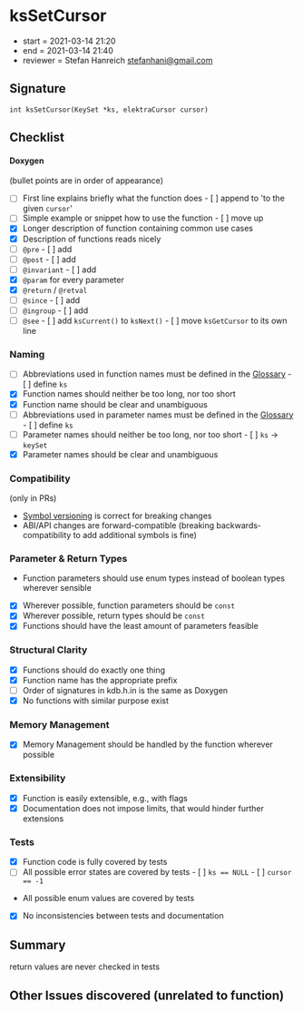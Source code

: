 # ksSetCursor

- start = 2021-03-14 21:20
- end = 2021-03-14 21:40
- reviewer = Stefan Hanreich <stefanhani@gmail.com>

## Signature

`int ksSetCursor(KeySet *ks, elektraCursor cursor)`

## Checklist

#### Doxygen

(bullet points are in order of appearance)

- [ ] First line explains briefly what the function does
      - [ ] append to 'to the given `cursor`'
- [ ] Simple example or snippet how to use the function
      - [ ] move up
- [x] Longer description of function containing common use cases
- [x] Description of functions reads nicely
- [ ] `@pre`
      - [ ] add
- [ ] `@post`
      - [ ] add
- [ ] `@invariant`
      - [ ] add
- [x] `@param` for every parameter
- [x] `@return` / `@retval`
- [ ] `@since`
      - [ ] add
- [ ] `@ingroup`
      - [ ] add
- [ ] `@see`
      - [ ] add `ksCurrent()` to `ksNext()`
      - [ ] move `ksGetCursor` to its own line

### Naming

- [ ] Abbreviations used in function names must be defined in the
      [Glossary](/doc/help/elektra-glossary.md)
      - [ ] define `ks`
- [x] Function names should neither be too long, nor too short
- [x] Function name should be clear and unambiguous
- [ ] Abbreviations used in parameter names must be defined in the
      [Glossary](/doc/help/elektra-glossary.md)
      - [ ] define `ks`
- [ ] Parameter names should neither be too long, nor too short
      - [ ] `ks` -> `keySet`
- [x] Parameter names should be clear and unambiguous

### Compatibility

(only in PRs)

- [Symbol versioning](/doc/dev/symbol-versioning.md)
      is correct for breaking changes
- ABI/API changes are forward-compatible (breaking backwards-compatibility
      to add additional symbols is fine)

### Parameter & Return Types

- Function parameters should use enum types instead of boolean types
      wherever sensible
- [x] Wherever possible, function parameters should be `const`
- [x] Wherever possible, return types should be `const`
- [x] Functions should have the least amount of parameters feasible

### Structural Clarity

- [x] Functions should do exactly one thing
- [x] Function name has the appropriate prefix
- [ ] Order of signatures in kdb.h.in is the same as Doxygen
- [x] No functions with similar purpose exist

### Memory Management

- [x] Memory Management should be handled by the function wherever possible

### Extensibility

- [x] Function is easily extensible, e.g., with flags
- [x] Documentation does not impose limits, that would hinder further extensions

### Tests

- [x] Function code is fully covered by tests
- [ ] All possible error states are covered by tests
      - [ ] `ks == NULL`
      - [ ] `cursor == -1`
- All possible enum values are covered by tests
- [x] No inconsistencies between tests and documentation

## Summary
return values are never checked in tests

## Other Issues discovered (unrelated to function)
